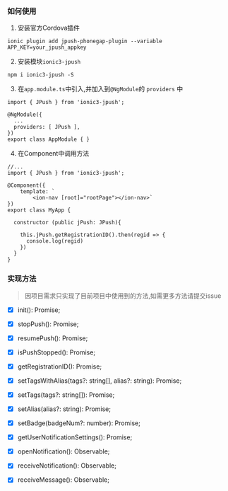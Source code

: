 ### 如何使用
1. 安装官方Cordova插件
```
ionic plugin add jpush-phonegap-plugin --variable APP_KEY=your_jpush_appkey
```

2. 安装模块`ionic3-jpush`
```
npm i ionic3-jpush -S
```

3. 在`app.module.ts`中引入,并加入到`@NgModule`的 `providers` 中

```
import { JPush } from 'ionic3-jpush';

@NgModule({
  ...
  providers: [ JPush ],
})
export class AppModule { }

```

4. 在Component中调用方法

```
//...
import { JPush } from 'ionic3-jpush';

@Component({
    template: `
        <ion-nav [root]="rootPage"></ion-nav>`
})
export class MyApp {

  constructor (public jPush: JPush){

    this.jPush.getRegistrationID().then(regid => {
      console.log(regid)
    })
  }
}

```

### 实现方法

> 因项目需求只实现了目前项目中使用到的方法,如需更多方法请提交issue

- [x] init(): Promise<any>;
- [x] stopPush(): Promise<any>;
- [x] resumePush(): Promise<any>;
- [x] isPushStopped(): Promise<any>;
- [x] getRegistrationID(): Promise<any>;
- [x] setTagsWithAlias(tags?: string[], alias?: string): Promise<any>;
- [x] setTags(tags?: string[]): Promise<any>;
- [x] setAlias(alias?: string): Promise<any>;
- [x] setBadge(badgeNum?: number): Promise<any>;
- [x] getUserNotificationSettings(): Promise<any>;
- [x] openNotification(): Observable<any>;
- [x] receiveNotification(): Observable<any>;
- [x] receiveMessage(): Observable<any>;

